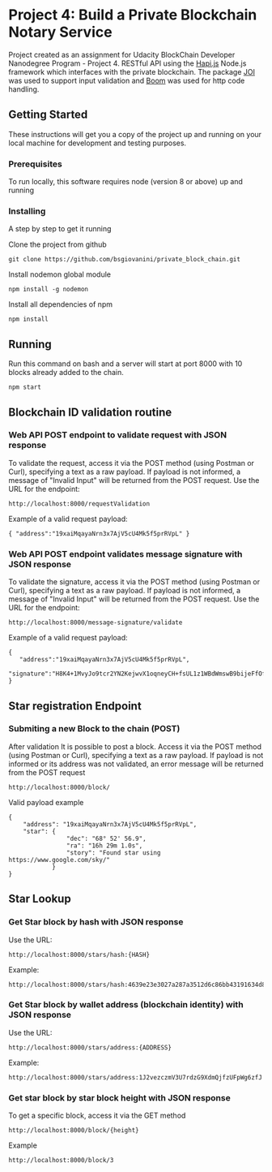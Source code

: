 # Project 4: Build a Private Blockchain Notary Service

Project created as an assignment for Udacity BlockChain Developer Nanodegree Program - Project 4.
RESTful API using the [Hapi.js](https://hapijs.com) Node.js framework which interfaces with the private blockchain. The package [JOI](https://github.com/hapijs/joi) was used to support input validation and [Boom](https://github.com/hapijs/boom) was used for http code handling.

## Getting Started

These instructions will get you a copy of the project up and running on your local machine for development and testing purposes.

### Prerequisites

To run locally, this software requires node (version 8 or above) up and running

### Installing

A step by step to get it running

Clone the project from github

```
git clone https://github.com/bsgiovanini/private_block_chain.git
```

Install nodemon global module

```
npm install -g nodemon
```

Install all dependencies of npm

```
npm install
```

## Running

Run this command on bash and a server will start at port 8000 with 10 blocks already added to the chain.

```
npm start
```

## Blockchain ID validation routine

### Web API POST endpoint to validate request with JSON response

To validate the request, access it via the POST method (using Postman or Curl), specifying a text as a raw payload. If payload is not informed, a message of "Invalid Input" will be returned from the POST request. Use the URL for the endpoint:

```
http://localhost:8000/requestValidation
```

Example of a valid request payload:

```
{ "address":"19xaiMqayaNrn3x7AjV5cU4Mk5f5prRVpL" }
```

### Web API POST endpoint validates message signature with JSON response

To validate the signature, access it via the POST method (using Postman or Curl), specifying a text as a raw payload. If payload is not informed, a message of "Invalid Input" will be returned from the POST request. Use the URL for the endpoint:

```
http://localhost:8000/message-signature/validate
```

Example of a valid request payload:

```
{
   "address":"19xaiMqayaNrn3x7AjV5cU4Mk5f5prRVpL",
   "signature":"H8K4+1MvyJo9tcr2YN2KejwvX1oqneyCH+fsUL1z1WBdWmswB9bijeFfOfMqK68kQ5RO6ZxhomoXQG3fkLaBl+Q="
}
```

## Star registration Endpoint

### Submiting a new Block to the chain (POST)

After validation It is possible to post a block. Access it via the POST method (using Postman or Curl), specifying a text as a raw payload. If payload is not informed or its address was not validated, an error message will be returned from the POST request

```
http://localhost:8000/block/
```

Valid payload example

```
{
    "address": "19xaiMqayaNrn3x7AjV5cU4Mk5f5prRVpL",
    "star": {
                "dec": "68° 52' 56.9",
                "ra": "16h 29m 1.0s",
                "story": "Found star using https://www.google.com/sky/"
            }
}

```

## Star Lookup

### Get Star block by hash with JSON response

Use the URL:

```
http://localhost:8000/stars/hash:{HASH}
```

Example:

```
http://localhost:8000/stars/hash:4639e23e3027a287a3512d6c86bb43191634d8083c1ae2e458fc45dd3987feac
```

### Get Star block by wallet address (blockchain identity) with JSON response

Use the URL:

```
http://localhost:8000/stars/address:{ADDRESS}
```

Example:

```
http://localhost:8000/stars/address:1J2vezczmV3U7rdzG9XdmQjfzUFpWg6zfJ
```

### Get star block by star block height with JSON response

To get a specific block, access it via the GET method

```
http://localhost:8000/block/{height}
```

Example

```
http://localhost:8000/block/3
```
